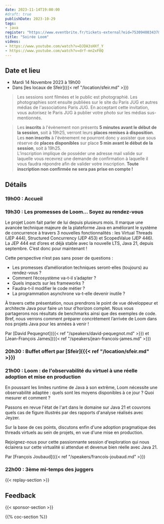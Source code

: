 ```yaml
---
date: 2023-11-14T19:00:00
#draft: true
publishDate: 2023-10-29
tags:
- java
register: "https://www.eventbrite.fr/tickets-external?eid=753094003437&ref=etckt"
title: "Soirée Loom"
videos:
- https://www.youtube.com/watch?v=DJDA3sHXf_Y
- https://www.youtube.com/watch?v=drf-mn2xF0Q
---
```


## Date et lieu

* Mardi 14 Novembre 2023 à 19h00
* Dans [les locaux de Sfeir]({{< ref "/location/sfeir.md" >}})

> Les sessions sont filmées et le public est photographié. Les photographies sont ensuite publiées sur le site du Paris JUG et autres médias de l'associations Paris JUG. En acceptant cette invitation, vous autorisez le Paris JUG à publier votre photo sur les médias sus-mentionnés.

> Les **inscrits** à l'évènement non présents **5 minutes avant le début de la session**, soit à 19h25, verront leurs **places remises à disposition**.  
Les **non inscrits** à l'évènement ne pourront donc y assister que sous réserve de **places disponibles** sur place **5 min avant le début de la session**, soit à 19h25.  
L’inscription implique de posséder une adresse mail valide sur laquelle vous recevrez une demande de confirmation à laquelle il vous faudra répondre afin de valider votre inscription.
**Toute inscription non confirmée ne sera pas prise en compte !**

## Détails

### 19h00 : Accueil

### 19h30 : Les promesses de Loom… Soyez au rendez-vous

Le projet Loom fait parler de lui depuis plusieurs mois. Il marque une avancée technique majeure de la plateforme Java en améliorant le système de concurrence à travers 3 nouvelles fonctionnalités : les Virtual Threads (JEP 444), Structured Concurrency (JEP 453) et ScopedValue (JEP 446). La JEP 444 est d’ores et déjà stable avec la nouvelle LTS, Java 21, depuis septembre. C’est donc pour maintenant !

Cette perspective n’est pas sans poser de questions :

* Les promesses d’amélioration techniques seront-elles (toujours) au rendez-vous ?
* Comment l’écosystème va-t-il s’adapter ?
* Quels impacts sur les frameworks ?
* Faudra-t-il modifier le code métier ?
* La programmation asynchrone va-t-elle devenir inutile ?

À travers cette présentation, nous prendrons le point de vue développeur et architecte Java pour faire un tour d’horizon complet. Nous vous partagerons nos résultats de benchmarks ainsi que des exemples de code. Bref, nous verrons comment préparer concrètement l’arrivée de Loom dans nos projets Java pour les années à venir !

Par [David Pequegnot]({{< ref "/speakers/david-pequegnot.md" >}}) et [Jean-François James]({{< ref "/speakers/jean-francois-james.md" >}})

### 20h30 : Buffet offert par [Sfeir]({{< ref "/location/sfeir.md" >}})

### 21h00 : Loom : de l'observabilité du virtuel à une réelle adoption et mise en production

En poussant les limites runtime de Java à son extrême, Loom nécessite une observabilité adaptée : quels sont les moyens disponibles à ce jour ? Quoi mesurer et comment ?

Passons en revue l'état de l'art dans le domaine sur Java 21 et couvrons quels cas de figure illustrés par des rapports d'analyse réalisés avec Jeyzer.

Sur la base de ces points, discutons enfin d'une adoption pragmatique des threads virtuels au sein de projets, en vue d'une mise en production.

Rejoignez-nous pour cette passionnante session d'exploration qui nous éclairera sur cette virtualité si attendue et devenue bien réelle avec Java 21.

Par [François Joubaud]({{< ref "/speakers/francois-joubaud.md" >}})

### 22h00 : 3ème mi-temps des juggers

{{< replay-section >}}

## Feedback

{{< sponsor-section >}}

{{% coc-section %}}
